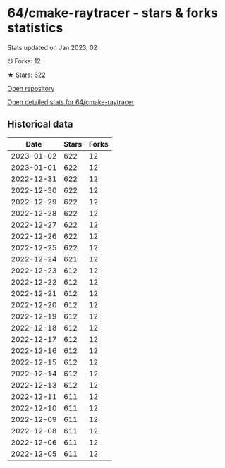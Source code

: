 # 64/cmake-raytracer - stars & forks statistics

Stats updated on Jan 2023, 02

☋ Forks: 12

★ Stars: 622

[Open repository](https://github.com/64/cmake-raytracer)

[Open detailed stats for 64/cmake-raytracer](https://reviewgithub.com/rep/64/cmake-raytracer)

## Historical data
| Date | Stars | Forks |
|------|-------|-------|
| 2023-01-02 | 622 | 12 | 
| 2023-01-01 | 622 | 12 | 
| 2022-12-31 | 622 | 12 | 
| 2022-12-30 | 622 | 12 | 
| 2022-12-29 | 622 | 12 | 
| 2022-12-28 | 622 | 12 | 
| 2022-12-27 | 622 | 12 | 
| 2022-12-26 | 622 | 12 | 
| 2022-12-25 | 622 | 12 | 
| 2022-12-24 | 621 | 12 | 
| 2022-12-23 | 612 | 12 | 
| 2022-12-22 | 612 | 12 | 
| 2022-12-21 | 612 | 12 | 
| 2022-12-20 | 612 | 12 | 
| 2022-12-19 | 612 | 12 | 
| 2022-12-18 | 612 | 12 | 
| 2022-12-17 | 612 | 12 | 
| 2022-12-16 | 612 | 12 | 
| 2022-12-15 | 612 | 12 | 
| 2022-12-14 | 612 | 12 | 
| 2022-12-13 | 612 | 12 | 
| 2022-12-11 | 611 | 12 | 
| 2022-12-10 | 611 | 12 | 
| 2022-12-09 | 611 | 12 | 
| 2022-12-08 | 611 | 12 | 
| 2022-12-06 | 611 | 12 | 
| 2022-12-05 | 611 | 12 | 

